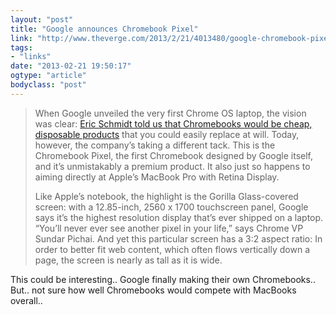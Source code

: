 ```yaml
---
layout: "post"
title: "Google announces Chromebook Pixel"
link: "http://www.theverge.com/2013/2/21/4013480/google-chromebook-pixel"
tags: 
- "links"
date: "2013-02-21 19:50:17"
ogtype: "article"
bodyclass: "post"
---
```


> When Google unveiled the very first Chrome OS laptop, the vision was clear: [Eric Schmidt told us that Chromebooks would be cheap, disposable products](http://www.engadget.com/2010/04/20/schmidt-says-chrome-os-devices-will-be-disposable-priced-like/) that you could easily replace at will. Today, however, the company’s taking a different tack. This is the Chromebook Pixel, the first Chromebook designed by Google itself, and it’s unmistakably a premium product. It also just so happens to aiming directly at Apple’s MacBook Pro with Retina Display.
> 
> Like Apple’s notebook, the highlight is the Gorilla Glass-covered screen: with a 12.85-inch, 2560 x 1700 touchscreen panel, Google says it’s the highest resolution display that’s ever shipped on a laptop. “You’ll never ever see another pixel in your life,” says Chrome VP Sundar Pichai. And yet this particular screen has a 3:2 aspect ratio: In order to better fit web content, which often flows vertically down a page, the screen is nearly as tall as it is wide.

This could be interesting.. Google finally making their own Chromebooks.. But.. not sure how well Chromebooks would compete with MacBooks overall..